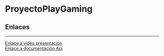 # ProyectoPlayGaming
<h2>Enlaces</h2>
<hr>
<a href="https://www.youtube.com/watch?v=tVkEFsbu-Tw">Enlace a video presentacion</a> <br>
<a href="https://documenter.getpostman.com/view/11639083/SzzgBzkM">Enlace a documentación Api </a>
